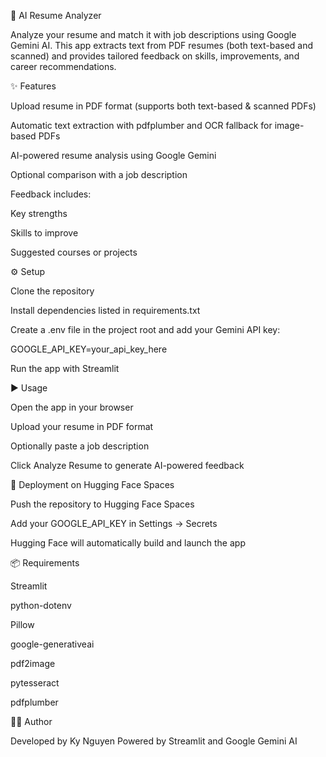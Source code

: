 📄 AI Resume Analyzer

Analyze your resume and match it with job descriptions using Google Gemini AI.
This app extracts text from PDF resumes (both text-based and scanned) and provides tailored feedback on skills, improvements, and career recommendations.

✨ Features

Upload resume in PDF format (supports both text-based & scanned PDFs)

Automatic text extraction with pdfplumber and OCR fallback for image-based PDFs

AI-powered resume analysis using Google Gemini

Optional comparison with a job description

Feedback includes:

Key strengths

Skills to improve

Suggested courses or projects

⚙️ Setup

Clone the repository

Install dependencies listed in requirements.txt

Create a .env file in the project root and add your Gemini API key:

GOOGLE_API_KEY=your_api_key_here

Run the app with Streamlit

▶️ Usage

Open the app in your browser

Upload your resume in PDF format

Optionally paste a job description

Click Analyze Resume to generate AI-powered feedback

🚀 Deployment on Hugging Face Spaces

Push the repository to Hugging Face Spaces

Add your GOOGLE_API_KEY in Settings → Secrets

Hugging Face will automatically build and launch the app

📦 Requirements

Streamlit

python-dotenv

Pillow

google-generativeai

pdf2image

pytesseract

pdfplumber

👩‍💻 Author

Developed by Ky Nguyen
Powered by Streamlit and Google Gemini AI
